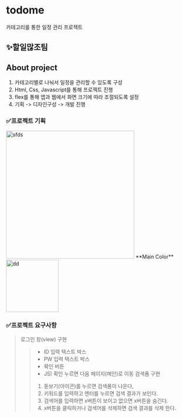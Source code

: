 # todome
카테고리를 통한 일정 관리 프로젝트

## ✨할일많조팀

## About project
1. 카테고리별로 나눠서 일정을 관리할 수 있도록 구성
2. Html, Css, Javascript를 통해 프로젝트 진행
3. flex를 통해 앱과 웹에서 화면 크기에 따라 조절되도록 설정
4. 기획 -> 디자인구성 -> 개발 진행

### ✅프로젝트 기획
<img width="350" alt="sfds" src="https://user-images.githubusercontent.com/81394850/153700389-ec393bfb-074d-427b-98d7-747097c881f7.png">
**Main Color**
<img width="143" alt="dd" src="https://user-images.githubusercontent.com/81394850/153700444-c04fe9a0-460f-4fd1-abc2-370ffacd5ecf.png">

### ✅프로젝트 요구사항
> 로그인 창(view) 구현
>> - ID 입력 텍스트 박스
>>- PW 입력 텍스트 박스
>>- 확인 버튼
>>- JS) 확인 누르면 다음 페이지(메인)로 이동
> 검색폼 구현
>> 1. 돋보기(아이콘)를 누르면 검색폼이 나온다,
>>2. 키워드를 입력하고 엔터를 누르면 검색 결과가 보인다.
>>3. 검색어를 입력하면 x버튼이 보이고 없으면 x버튼을 숨긴다.
>>4. x버튼을 클릭하거나 검색어를 삭제하면 검색 결과를 삭제 한다.


